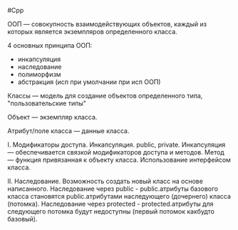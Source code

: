 #Cpp

ООП — совокупность взаимодействующих объектов, каждый из которых является экземпляров определенного класса.

4 основных принципа ООП:
- инкапсуляция
- наследование
- полиморфизм
- абстракция (исп при умолчании при исп ООП)

Классы — модель для создание объектов определенного типа, "пользовательские типы"

Объект — экземпляр класса.

Атрибут/поле класса — данные класса.

I. Модификаторы доступа. Инкапсуляция.
public, private.
Инкапсуляция — обеспечивается связкой модификаторов доступа и методов.
Метод — функция привязанная к объекту класса.
Использование интерфейсом класса.

II. Наследование.
Возможность создать новый класс на основе написанного.
Наследование через public - public.атрибуты базового класса становятся public.атрибутами наследующего (дочернего) класса (потомка).
Наследование через protected - protected.атрибуты для следующего потомка будут недоступны (первый потомок какбудто базовый).

